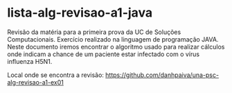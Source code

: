 # lista-alg-revisao-a1-java
Revisão da matéria para a primeira prova da UC de Soluções Computacionais.
Exercício realizado na linguagem de programação JAVA.
Neste documento iremos encontrar o algoritmo usado para realizar cálculos onde indicam
a chance de um paciente estar infectado com o vírus influenza H5N1.

Local onde se encontra a revisão: https://github.com/danhpaiva/una-psc-alg-revisao-a1-ex01
